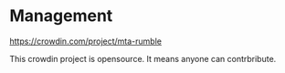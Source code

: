 # Management

https://crowdin.com/project/mta-rumble

This crowdin project is opensource. It means anyone can contrbribute.
